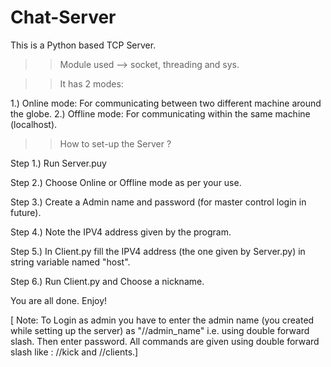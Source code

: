 # Chat-Server
This is a Python based TCP Server.
>>Module used --> socket, threading and sys.

>>It has 2 modes:

1.) Online mode: For communicating between two different machine around the globe.
2.) Offline mode: For communicating within the same machine (localhost).

>>How to set-up the Server ?

Step 1.) Run Server.puy

Step 2.) Choose Online or Offline mode as per your use.

Step 3.) Create a Admin name and password (for master control login in future).

Step 4.) Note the IPV4 address given by the program.

Step 5.) In Client.py fill the IPV4 address (the one given by Server.py) in string variable named "host".

Step 6.) Run Client.py and Choose a nickname.

You are all done. Enjoy!

[ Note: To Login as admin you have to enter the admin name (you created while setting up the server) as "//admin_name" i.e. using double forward slash. Then enter password.
All commands are given using double forward slash like : //kick and //clients.]
